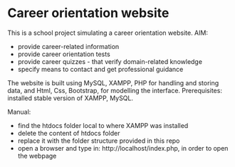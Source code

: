 # Career orientation website

This is a school project simulating a career orientation website. 
AIM: 
* provide career-related information
* provide career orientation tests 
* provide career quizzes - that verify domain-related knowledge
* specify means to contact and get professional guidance

The website is built using MySQL, XAMPP, PHP for handling and storing data, and Html, Css, Bootstrap, for modelling the interface.
Prerequisites: installed stable version of XAMPP, MySQL.

Manual:
* find the htdocs folder local to where XAMPP was installed
* delete the content of htdocs folder
* replace it with the folder structure provided in this repo
* open a browser and type in: http://localhost/index.php, in order to open the webpage
